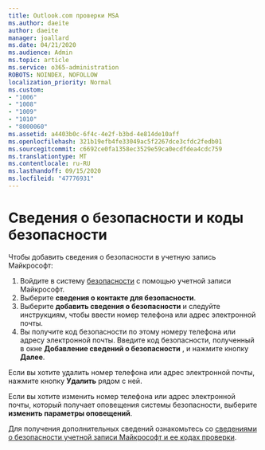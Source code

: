 ```yaml
---
title: Outlook.com проверки MSA
ms.author: daeite
author: daeite
manager: joallard
ms.date: 04/21/2020
ms.audience: Admin
ms.topic: article
ms.service: o365-administration
ROBOTS: NOINDEX, NOFOLLOW
localization_priority: Normal
ms.custom:
- "1006"
- "1008"
- "1009"
- "1010"
- "8000060"
ms.assetid: a4403b0c-6f4c-4e2f-b3bd-4e814de10aff
ms.openlocfilehash: 321b19efb4fe33049ac5f2267dce3cfdc2fedb01
ms.sourcegitcommit: c6692ce0fa1358ec3529e59ca0ecdfdea4cdc759
ms.translationtype: MT
ms.contentlocale: ru-RU
ms.lasthandoff: 09/15/2020
ms.locfileid: "47776931"
---
```

# <a name="security-info-and-security-codes"></a>Сведения о безопасности и коды безопасности

Чтобы добавить сведения о безопасности в учетную запись Майкрософт:

1. Войдите в систему [безопасности](https://account.microsoft.com/security) с помощью учетной записи Майкрософт.
1. Выберите **сведения о контакте для безопасности**.
1. Выберите **добавить сведения о безопасности** и следуйте инструкциям, чтобы ввести номер телефона или адрес электронной почты.
1. Вы получите код безопасности по этому номеру телефона или адресу электронной почты. Введите код безопасности, полученный в окне **Добавление сведений о безопасности** , и нажмите кнопку **Далее**.

Если вы хотите удалить номер телефона или адрес электронной почты, нажмите кнопку **Удалить** рядом с ней.

Если вы хотите изменить номер телефона или адрес электронной почты, который получает оповещения системы безопасности, выберите **изменить параметры оповещений**.

Для получения дополнительных сведений ознакомьтесь со [сведениями о безопасности учетной записи Майкрософт и ее кодах проверки](https://support.microsoft.com/help/12428/).
